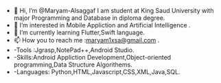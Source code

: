 - 👋 Hi, I’m @Maryam-Alsaggaf I am student at King Saud University with major Programming and Database in diploma degree.
- 👀 I’m interested in Mobile Appliction and Artificial Intelligence .
- 🌱 I’m currently learning Flutter,Swift language.
- 📫 How you to reach me :maryam1xsa@gmail.com .
- -Tools :Jgrasp,NotePad++,Android Studio.
- -Skills:Android Appliction Development,Object-oriented programming,Data Structure Algorithems.
- -Languages: Python,HTML,Javascript,CSS,XML,Java,SQL.
                                      

                                     
                                    
                                    

